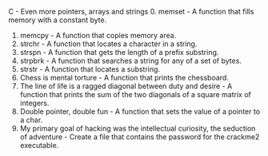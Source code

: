 C - Even more pointers, arrays and strings
0. memset - A function that fills memory with a constant byte.
1. memcpy - A function that copies memory area.
2. strchr - A function that locates a character in a string.
3. strspn - A function that gets the length of a prefix substring.
4. strpbrk - A function that searches a string for any of a set of bytes.
5. strstr - A function that locates a substring.
6. Chess is mental torture - A function that prints the chessboard.
7. The line of life is a ragged diagonal between duty and desire - A function that prints the sum of the two diagonals of a square matrix of integers.
8. Double pointer, double fun - A function that sets the value of a pointer to a char.
9. My primary goal of hacking was the intellectual curiosity, the seduction of adventure - Create a file that contains the password for the crackme2 executable.
